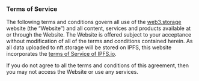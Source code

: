 ### Terms of Service

The following terms and conditions govern all use of the [web3.storage](https://web3.storage) website (the “Website”) and all content, services and products available at or through the Website. The Website is offered subject to your acceptance without modification of all of the terms and
conditions contained herein. As all data uploaded to nft.storage will be stored on IPFS, this website incorporates the
[terms of Service of IPFS.io](https://discuss.ipfs.io/tos).

If you do not agree to all the terms and conditions of this agreement, then you may not access the Website or use any services.
